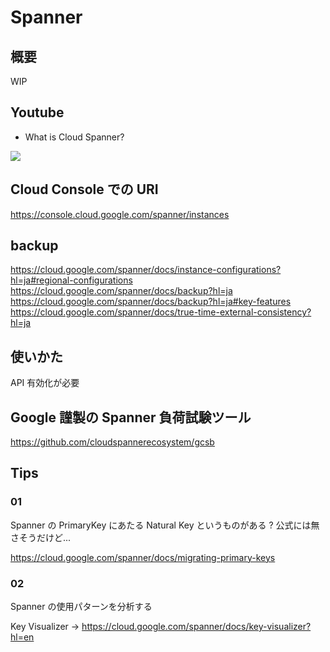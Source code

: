# Spanner

## 概要

WIP


## Youtube

+ What is Cloud Spanner?

[![](https://img.youtube.com/vi/bUSU1e9j8wc/0.jpg)](https://www.youtube.com/watch?v=bUSU1e9j8wc)


## Cloud Console での URI

https://console.cloud.google.com/spanner/instances

## backup 

https://cloud.google.com/spanner/docs/instance-configurations?hl=ja#regional-configurations
https://cloud.google.com/spanner/docs/backup?hl=ja
https://cloud.google.com/spanner/docs/backup?hl=ja#key-features
https://cloud.google.com/spanner/docs/true-time-external-consistency?hl=ja

## 使いかた

API 有効化が必要

## Google 謹製の Spanner 負荷試験ツール

https://github.com/cloudspannerecosystem/gcsb

## Tips

### 01

Spanner の PrimaryKey にあたる Natural Key というものがある ? 公式には無さそうだけど...

https://cloud.google.com/spanner/docs/migrating-primary-keys

### 02

Spanner の使用パターンを分析する

Key Visualizer -> https://cloud.google.com/spanner/docs/key-visualizer?hl=en
